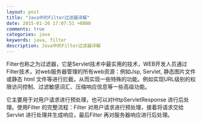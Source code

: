 ```yaml
---
layout: post
title: "Java中的Filter过滤器详解"
date: 2015-01-26 17:07:51 +0800
comments: true
categories: java
keywords: java, filter
description: Java中的Filter过滤器详解
---
```


Filter也称之为过滤器，它是Servlet技术中最实用的技术，WEB开发人员通过Filter技术，对web服务器管理的所有web资源：例如Jsp, Servlet, 静态图片文件或静态 html 文件等进行拦截，从而实现一些特殊的功能。例如实现URL级别的权限访问控制、过滤敏感词汇、压缩响应信息等一些高级功能。
<!--more-->
它主要用于对用户请求进行预处理，也可以对HttpServletResponse 进行后处理。使用Filter 的完整流程：Filter 对用户请求进行预处理，接着将请求交给Servlet 进行处理并生成响应，最后Filter 再对服务器响应进行后处理。